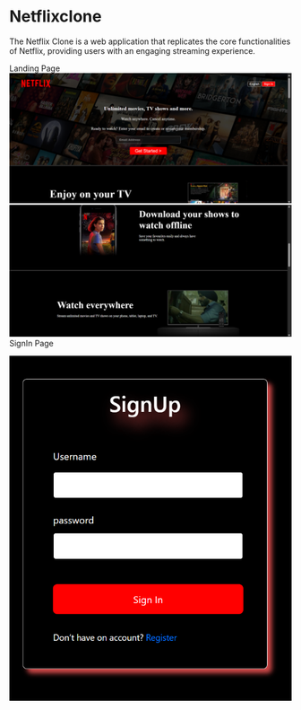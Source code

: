 # Netflixclone
The Netflix Clone is a web application that replicates the core functionalities of Netflix, providing users with an engaging streaming experience.

Landing Page
![image](https://github.com/AbhayMParmar/Netflixclone/blob/main/Screenshot%202025-03-10%20201212.png?raw=true)
![image](https://github.com/AbhayMParmar/Netflixclone/blob/main/Screenshot%202025-03-10%20203448.png?raw=true)
SignIn Page


![image](https://github.com/AbhayMParmar/Netflixclone/blob/main/Login.png?raw=true)


